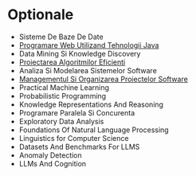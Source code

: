 # Optionale

- Sisteme De Baze De Date
- [Programare Web Utilizand Tehnologii Java](https://github.com/FMI-Materials/FMI-Master-BDTS-Materials/tree/main/Year%20I/Semester%20I/Programare%20Web%20Utilizand%20Tehnologii%20Java)
- Data Mining Si Knowledge Discovery
- [Proiectarea Algoritmilor Eficienti](https://github.com/FMI-Materials/FMI-Master-IS-Materials/tree/main/Year%20I/Semester%20I/Proiectarea%20Algoritmilor%20Eficienti)
- Analiza Si Modelarea Sistemelor Software
- [Managementul Si Organizarea Proiectelor Software](https://github.com/FMI-Materials/FMI-Master-IS-Materials/tree/main/Year%20I/Semester%20I/Managementul%20Si%20Organizarea%20Proiectelor%20Software)
- Practical Machine Learning
- Probabilistic Programming
- Knowledge Representations And Reasoning
- Programare Paralela Si Concurenta
- Exploratory Data Analysis
- Foundations Of Natural Language Processing
- Linguistics for Computer Science
- Datasets And Benchmarks For LLMS
- Anomaly Detection
- LLMs And Cognition
